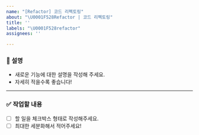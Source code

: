 ```yaml
---
name: "[Refactor] 코드 리펙토링"
about: "\U0001F528Refactor | 코드 리펙토링"
title: ''
labels: "\U0001F528refactor"
assignees: ''

---
```


### 📄 설명
- 새로운 기능에 대한 설명을 작성해 주세요.
- 자세히 적을수록 좋습니다!

---

### ✅ 작업할 내용
- [ ] 할 일을 체크박스 형태로 작성해주세요.  
- [ ] 최대한 세분화해서 적어주세요!
